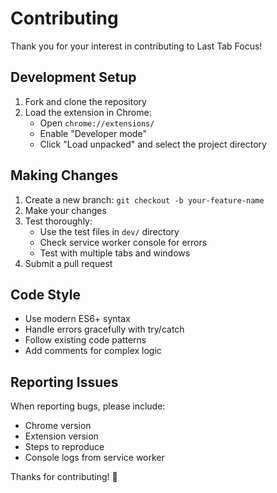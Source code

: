 # Contributing

Thank you for your interest in contributing to Last Tab Focus!

## Development Setup

1. Fork and clone the repository
2. Load the extension in Chrome:
   - Open `chrome://extensions/`
   - Enable "Developer mode"
   - Click "Load unpacked" and select the project directory

## Making Changes

1. Create a new branch: `git checkout -b your-feature-name`
2. Make your changes
3. Test thoroughly:
   - Use the test files in `dev/` directory
   - Check service worker console for errors
   - Test with multiple tabs and windows
4. Submit a pull request

## Code Style

- Use modern ES6+ syntax
- Handle errors gracefully with try/catch
- Follow existing code patterns
- Add comments for complex logic

## Reporting Issues

When reporting bugs, please include:
- Chrome version
- Extension version
- Steps to reproduce
- Console logs from service worker

Thanks for contributing! 🚀